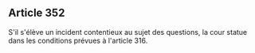 Article 352
----
S'il s'élève un incident contentieux au sujet des questions, la cour statue dans
les conditions prévues à l'article 316.
